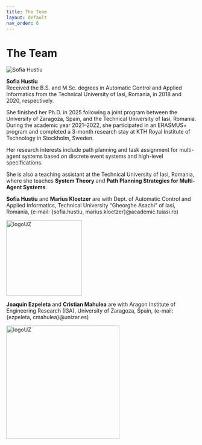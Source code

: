 ```yaml
---
title: The Team
layout: default
nav_order: 6
---
```


# The Team 


![Sofia Hustiu](hustiu_photo.jpg)

**Sofia Hustiu**  
Received the B.S. and M.Sc. degrees in Automatic Control and Applied Informatics from the Technical University of Iasi, Romania, in 2018 and 2020, respectively.  

She finished her Ph.D. in 2025 following a joint program between the University of Zaragoza, Spain, and the Technical University of Iasi, Romania. During the academic year 2021–2022, she participated in an ERASMUS+ program and completed a 3-month research stay at KTH Royal Institute of Technology in Stockholm, Sweden.  

Her research interests include path planning and task assignment for multi-agent systems based on discrete event systems and high-level specifications.  

She is also a teaching assistant at the Technical University of Iasi, Romania, where she teaches **System Theory** and **Path Planning Strategies for Multi-Agent Systems**.


**Sofia Hustiu** and **Marius Kloetzer** are with Dept. of Automatic Control and Applied Informatics, Technical University “Gheorghe Asachi” of Iasi, Romania, (e-mail: {sofia.hustiu, marius.kloetzer}@academic.tuiasi.ro)

<img src="../pictures/logo-TUIASI.png" alt="logoUZ" width="200"/>


**Joaquin Ezpeleta** and **Cristian Mahulea** are with Aragon Institute of Engineering Research (I3A), University of Zaragoza, Spain, (e-mail: {ezpeleta, cmahulea}@unizar.es)

<img src="../pictures/LogoUZ.png" alt="logoUZ" width="300"/> 

